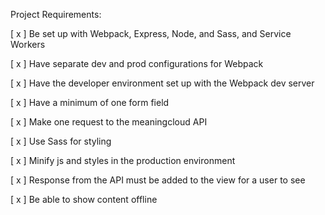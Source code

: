 Project Requirements:

[ x ] Be set up with Webpack, Express, Node, and Sass, and Service Workers

[ x ] Have separate dev and prod configurations for Webpack

[ x ] Have the developer environment set up with the Webpack dev server

[ x ] Have a minimum of one form field

[ x ] Make one request to the meaningcloud API

[ x ] Use Sass for styling

[ x ] Minify js and styles in the production environment

[ x ] Response from the API must be added to the view for a user to see

[ x ] Be able to show content offline
